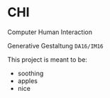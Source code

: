 # CHI
Computer Human Interaction

Generative Gestaltung
`DA16/IM16`

This project is meant to be:
  * soothing
  * apples
  * nice
